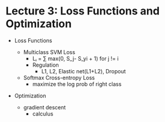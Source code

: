# Lecture 3: Loss Functions and Optimization

- Loss Functions
  - Multiclass SVM Loss
    - Lᵢ = ∑ max(0, S_j- S_yi + 1) for j != i
    - Regulation 
      - L1, L2, Elastic net(L1+L2), Dropout
  - Softmax Cross-entropy Loss
    - maximize the log prob of right class
    
- Optimization
  - gradient descent
    - calculus
